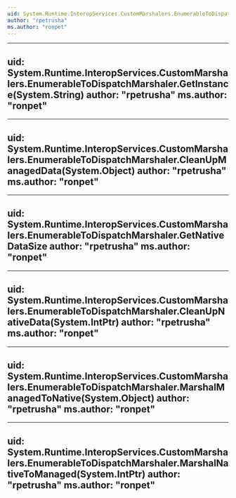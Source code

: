 ```yaml
---
uid: System.Runtime.InteropServices.CustomMarshalers.EnumerableToDispatchMarshaler
author: "rpetrusha"
ms.author: "ronpet"
---
```


---
uid: System.Runtime.InteropServices.CustomMarshalers.EnumerableToDispatchMarshaler.GetInstance(System.String)
author: "rpetrusha"
ms.author: "ronpet"
---

---
uid: System.Runtime.InteropServices.CustomMarshalers.EnumerableToDispatchMarshaler.CleanUpManagedData(System.Object)
author: "rpetrusha"
ms.author: "ronpet"
---

---
uid: System.Runtime.InteropServices.CustomMarshalers.EnumerableToDispatchMarshaler.GetNativeDataSize
author: "rpetrusha"
ms.author: "ronpet"
---

---
uid: System.Runtime.InteropServices.CustomMarshalers.EnumerableToDispatchMarshaler.CleanUpNativeData(System.IntPtr)
author: "rpetrusha"
ms.author: "ronpet"
---

---
uid: System.Runtime.InteropServices.CustomMarshalers.EnumerableToDispatchMarshaler.MarshalManagedToNative(System.Object)
author: "rpetrusha"
ms.author: "ronpet"
---

---
uid: System.Runtime.InteropServices.CustomMarshalers.EnumerableToDispatchMarshaler.MarshalNativeToManaged(System.IntPtr)
author: "rpetrusha"
ms.author: "ronpet"
---
